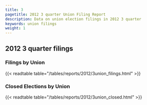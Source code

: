 ```yaml
---
title: 3
pagetitle: 2012 3 quarter Union Filing Report
description: Data on union election filings in 2012 3 quarter 
keywords: union filings
weight: 1
---
```


## 2012 3 quarter filings

### Filings by Union
{{< readtable table="/tables/reports/2012/3union_filings.html" >}}

### Closed Elections by Union
{{< readtable table="/tables/reports/2012/3union_closed.html" >}}

